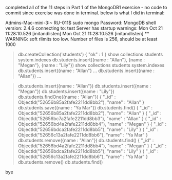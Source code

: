 completed all of the 11 steps in Part 1 of the MongoDB1 exercise - no code to commit since exercise was done in terminal.
below is what I did in terminal:

Admins-Mac-mini-3:~ RU-011$ sudo mongo
Password:
MongoDB shell version: 2.4.6
connecting to: test
Server has startup warnings: 
Mon Oct 21 11:28:10.526 [initandlisten] 
Mon Oct 21 11:28:10.526 [initandlisten] ** WARNING: soft rlimits too low. Number of files is 256, should be at least 1000
> db.createCollection('students')
{ "ok" : 1 }
> show collections
students
system.indexes
> db.students.insert({name : "Allan"}, {name : "Megan"}, {name : "Lily"})
> show collections
students
system.indexes
> db.students.insert({name : "Allan"}
... db.students.insert({name : "Allan"})
... 

> db.students.insert({name : "Allan"})
> db.students.insert({name : "Megan"})
> db.students.insert({name : "Lily"})
> db.students.findOne({name : "Allan"})
{ "_id" : ObjectId("52656b85a2fafe2211dd8bb2"), "name" : "Allan" }
> db.students.save({name : "Ya Mar"})
> db.students.find()
{ "_id" : ObjectId("52656b85a2fafe2211dd8bb2"), "name" : "Allan" }
{ "_id" : ObjectId("52656bc7a2fafe2211dd8bb3"), "name" : "Allan" }
{ "_id" : ObjectId("52656bd4a2fafe2211dd8bb4"), "name" : "Megan" }
{ "_id" : ObjectId("52656bdca2fafe2211dd8bb5"), "name" : "Lily" }
{ "_id" : ObjectId("52656c13a2fafe2211dd8bb6"), "name" : "Ya Mar" }
> db.students.remove({name : "Allan"})
> db.students.find()
{ "_id" : ObjectId("52656bd4a2fafe2211dd8bb4"), "name" : "Megan" }
{ "_id" : ObjectId("52656bdca2fafe2211dd8bb5"), "name" : "Lily" }
{ "_id" : ObjectId("52656c13a2fafe2211dd8bb6"), "name" : "Ya Mar" }
> db.students.remove()
> db.students.find()
> 
bye
